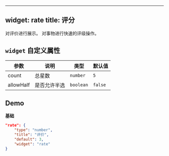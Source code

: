 
---
widget: rate
title: 评分
---

对评价进行展示。
对事物进行快速的评级操作。

## `widget` 自定义属性

参数 | 说明 | 类型 | 默认值
----|------|-----|------ 
count | 总星数 | `number` | `5`
allowHalf | 是否允许半选 | `boolean` | `false`
 

## Demo

**基础**

```json
"rate": {
    "type": "number",
    "title": "评价",
    "default": 3,
    "widget": "rate"
}
```
